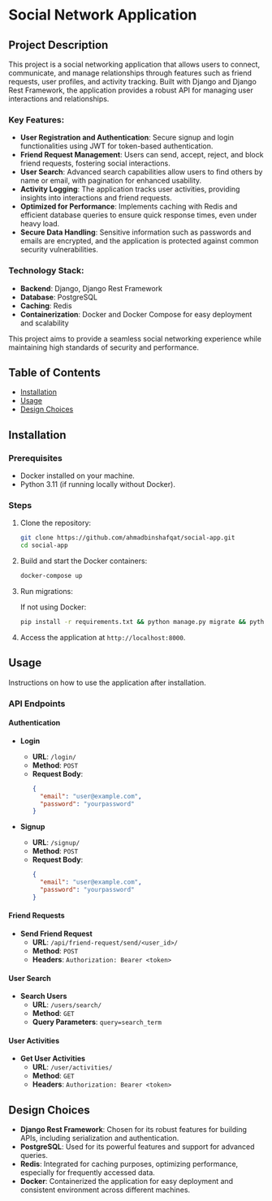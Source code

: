 # Social Network Application

## Project Description

This project is a social networking application that allows users to connect, communicate, and manage relationships through features such as friend requests, user profiles, and activity tracking. Built with Django and Django Rest Framework, the application provides a robust API for managing user interactions and relationships.

### Key Features:

- **User Registration and Authentication**: Secure signup and login functionalities using JWT for token-based authentication.
- **Friend Request Management**: Users can send, accept, reject, and block friend requests, fostering social interactions.
- **User Search**: Advanced search capabilities allow users to find others by name or email, with pagination for enhanced usability.
- **Activity Logging**: The application tracks user activities, providing insights into interactions and friend requests.
- **Optimized for Performance**: Implements caching with Redis and efficient database queries to ensure quick response times, even under heavy load.
- **Secure Data Handling**: Sensitive information such as passwords and emails are encrypted, and the application is protected against common security vulnerabilities.

### Technology Stack:

- **Backend**: Django, Django Rest Framework
- **Database**: PostgreSQL
- **Caching**: Redis
- **Containerization**: Docker and Docker Compose for easy deployment and scalability

This project aims to provide a seamless social networking experience while maintaining high standards of security and performance.
## Table of Contents

- [Installation](#installation)
- [Usage](#usage)
- [Design Choices](#design-choices)

## Installation

### Prerequisites

- Docker installed on your machine.
- Python 3.11 (if running locally without Docker).

### Steps

1. Clone the repository:

   ```bash
   git clone https://github.com/ahmadbinshafqat/social-app.git
   cd social-app
   ```

2. Build and start the Docker containers:

   ```bash
   docker-compose up
   ```

3. Run migrations:

   If not using Docker:

   ```bash
   pip install -r requirements.txt && python manage.py migrate && python manage.py runserver
   ```

4. Access the application at `http://localhost:8000`.

## Usage

Instructions on how to use the application after installation.

### API Endpoints

#### Authentication

- **Login**
  - **URL**: `/login/`
  - **Method**: `POST`
  - **Request Body**:
    ```json
    {
      "email": "user@example.com",
      "password": "yourpassword"
    }
    ```

- **Signup**
  - **URL**: `/signup/`
  - **Method**: `POST`
  - **Request Body**:
    ```json
    {
      "email": "user@example.com",
      "password": "yourpassword"
    }
    ```

#### Friend Requests

- **Send Friend Request**
  - **URL**: `/api/friend-request/send/<user_id>/`
  - **Method**: `POST`
  - **Headers**: `Authorization: Bearer <token>`

#### User Search

- **Search Users**
  - **URL**: `/users/search/`
  - **Method**: `GET`
  - **Query Parameters**: `query=search_term`

#### User Activities

- **Get User Activities**
  - **URL**: `/user/activities/`
  - **Method**: `GET`
  - **Headers**: `Authorization: Bearer <token>`

## Design Choices

- **Django Rest Framework**: Chosen for its robust features for building APIs, including serialization and authentication.
- **PostgreSQL**: Used for its powerful features and support for advanced queries.
- **Redis**: Integrated for caching purposes, optimizing performance, especially for frequently accessed data.
- **Docker**: Containerized the application for easy deployment and consistent environment across different machines.

